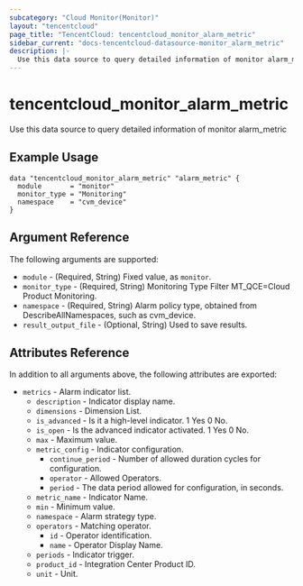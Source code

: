 ```yaml
---
subcategory: "Cloud Monitor(Monitor)"
layout: "tencentcloud"
page_title: "TencentCloud: tencentcloud_monitor_alarm_metric"
sidebar_current: "docs-tencentcloud-datasource-monitor_alarm_metric"
description: |-
  Use this data source to query detailed information of monitor alarm_metric
---
```


# tencentcloud_monitor_alarm_metric

Use this data source to query detailed information of monitor alarm_metric

## Example Usage

```hcl
data "tencentcloud_monitor_alarm_metric" "alarm_metric" {
  module       = "monitor"
  monitor_type = "Monitoring"
  namespace    = "cvm_device"
}
```

## Argument Reference

The following arguments are supported:

* `module` - (Required, String) Fixed value, as `monitor`.
* `monitor_type` - (Required, String) Monitoring Type Filter MT_QCE=Cloud Product Monitoring.
* `namespace` - (Required, String) Alarm policy type, obtained from DescribeAllNamespaces, such as cvm_device.
* `result_output_file` - (Optional, String) Used to save results.

## Attributes Reference

In addition to all arguments above, the following attributes are exported:

* `metrics` - Alarm indicator list.
  * `description` - Indicator display name.
  * `dimensions` - Dimension List.
  * `is_advanced` - Is it a high-level indicator. 1 Yes 0 No.
  * `is_open` - Is the advanced indicator activated. 1 Yes 0 No.
  * `max` - Maximum value.
  * `metric_config` - Indicator configuration.
    * `continue_period` - Number of allowed duration cycles for configuration.
    * `operator` - Allowed Operators.
    * `period` - The data period allowed for configuration, in seconds.
  * `metric_name` - Indicator Name.
  * `min` - Minimum value.
  * `namespace` - Alarm strategy type.
  * `operators` - Matching operator.
    * `id` - Operator identification.
    * `name` - Operator Display Name.
  * `periods` - Indicator trigger.
  * `product_id` - Integration Center Product ID.
  * `unit` - Unit.


